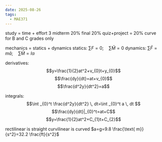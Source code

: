 ```yaml
---
date: 2025-08-26
tags:
  - MAE371
---
```


study = time + effort
3 midterm 20%
final 20%
quiz+project = 20%
curve for B and C grades only

mechanics = statics + dynamics
statics: $\sum F=0;\quad \sum \bar{M}=0$
dynamics: $\sum \bar{F}=m\bar{a};\quad \sum \bar{M}=I\alpha$

derivatives:
$$y=\frac{1}{2}at^2+v_{0}t+y_{0}$$
$$\frac{dy}{dt}=at+v_{0}$$
$$\frac{d^2y}{dt^2}=a$$

integrals:
$$\int _{0}^t \frac{d^2y}{dt^2} \, dt=\int _{0}^t a \, dt  $$
$$\frac{dy}{dt}|_{0}^t=at+C$$
$$y=\frac{1}{2}at^2+C_{1}t+C_{2}$$

rectilinear is straight
curvilinear is curved
$a=g=9.8 \frac{\text{ m}}{s^2}=32.2 \frac{ft}{s^2}$

